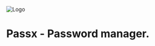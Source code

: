 
![Logo](https://github.com/xixxdev/passx/blob/client/src/assets/passx-logo.png?raw=true)


# Passx - Password manager.

